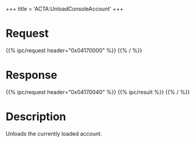 +++
title = 'ACTA:UnloadConsoleAccount'
+++

# Request

{{% ipc/request header="0x04170000" %}}
{{% / %}}

# Response

{{% ipc/request header="0x04170040" %}}
{{% ipc/result %}}
{{% / %}}

# Description

Unloads the currently loaded account.
